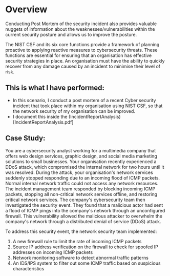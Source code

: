 # Overview
Conducting Post Mortem of the security incident also provides valuable nuggets of information about the weaknesses/vulnerabilities within the current security posture and allows us to improve the posture. 

The NIST CSF and its six core functions provide a framework of planning proactive to applying reactive measures to cybersecurity threats. These functions are essential for ensuring that an organisation has effective security strategies in place. An organisation must have the ability to quickly recover from any damage caused by an incident to minimise their level of risk. 

## This is what I have performed:
 - In this scenario, I conduct a post mortem of a recent Cyber security incident that took place within my organisation using NIST CSF, so that the network security of my organisation can be improved.
 - I document this inside the (IncidentReportAnalysis)[IncidentReportAnalysis.pdf]


## Case Study:
You are a cybersecurity analyst working for a multimedia company that offers web design services, graphic design, and social media marketing solutions to small businesses. Your organisation recently experienced a DDoS attack, which compromised the internal network for two hours until it was resolved.
During the attack, your organisation's network services suddenly stopped responding due to an incoming flood of ICMP packets. Normal internal network traffic could not access any network resources. The incident management team responded by blocking incoming ICMP packets, stopping all non-critical network services offline, and restoring critical network services. 
The company's cybersecurity team then investigated the security event. They found that a malicious actor had sent a flood of ICMP pings into the company's network through an unconfigured firewall. This vulnerability allowed the malicious attacker to overwhelm the company's network through a distributed denial of service (DDoS) attack. 

To address this security event, the network security team implemented: 
1. A new firewall rule to limit the rate of incoming ICMP packets
2. Source IP address verification on the firewall to check for spoofed IP addresses on incoming ICMP packets
3. Network monitoring software to detect abnormal traffic patterns
4. An IDS/IPS system to filter out some ICMP traffic based on suspicious characteristics





